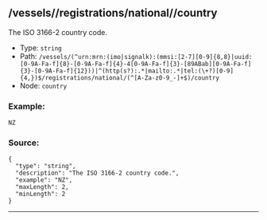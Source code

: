 ## /vessels/<RegExp>/registrations/national/<RegExp>/country

The ISO 3166-2 country code.

* Type: `string`
* Path: `/vessels/(^urn:mrn:(imo|signalk):(mmsi:[2-7][0-9]{8,8}|uuid:[0-9A-Fa-f]{8}-[0-9A-Fa-f]{4}-4[0-9A-Fa-f]{3}-[89ABab][0-9A-Fa-f]{3}-[0-9A-Fa-f]{12}))|^(http(s?):.*|mailto:.*|tel:(\+?)[0-9]{4,})$/registrations/national/(^[A-Za-z0-9_-]+$)/country`
* Node: `country`

### Example:
```
NZ
```

### Source:
```
{
  "type": "string",
  "description": "The ISO 3166-2 country code.",
  "example": "NZ",
  "maxLength": 2,
  "minLength": 2
}
```

---
